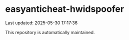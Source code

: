 # easyanticheat-hwidspoofer

Last updated: 2025-05-30 17:17:36

This repository is automatically maintained.
